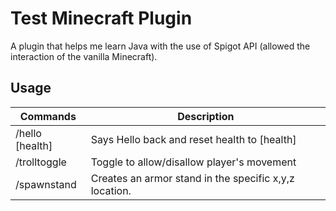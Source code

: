 # Test Minecraft Plugin

A plugin that helps me learn Java with the use of Spigot API (allowed the interaction of the vanilla Minecraft).

## Usage

| Commands | Description |
| --------- | ----------- |
/hello [health] | Says Hello back and reset health to [health]
/trolltoggle | Toggle to allow/disallow player's movement
/spawnstand | Creates an armor stand in the specific x,y,z location.
